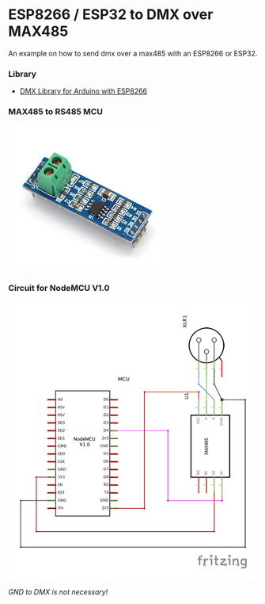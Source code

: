 # ESP8266 / ESP32 to DMX over MAX485
An example on how to send dmx over a max485 with an ESP8266 or ESP32.

### Library
- [DMX Library for Arduino with ESP8266](https://github.com/Rickgg/ESP-Dmx)

### MAX485 to RS485 MCU
[![Max485](documentation/max485.jpg)](https://www.aliexpress.com/item/FREE-SHIPPING-5PCS-LOT-MAX485-module-RS485-module-TTL-turn-RS-485-module-MCU-development-accessories/1738470391.html?spm=2114.search0104.3.57.4be9268aPDQrqa&ws_ab_test=searchweb0_0,searchweb201602_3_10065_10068_204_318_319_10059_10884_10887_100031_10696_450_320_10084_10083_10103_452_10618_535_534_10307_533_532_448_449_10134,searchweb201603_2,ppcSwitch_0&algo_expid=0ea8df45-c2bc-4a0a-afba-c7e46db1f402-8&algo_pvid=0ea8df45-c2bc-4a0a-afba-c7e46db1f402)

### Circuit for NodeMCU V1.0
![Circuit](documentation/ESP8266_DMXController_Prototype_schem.png)

*GND to DMX is not necessary!*

